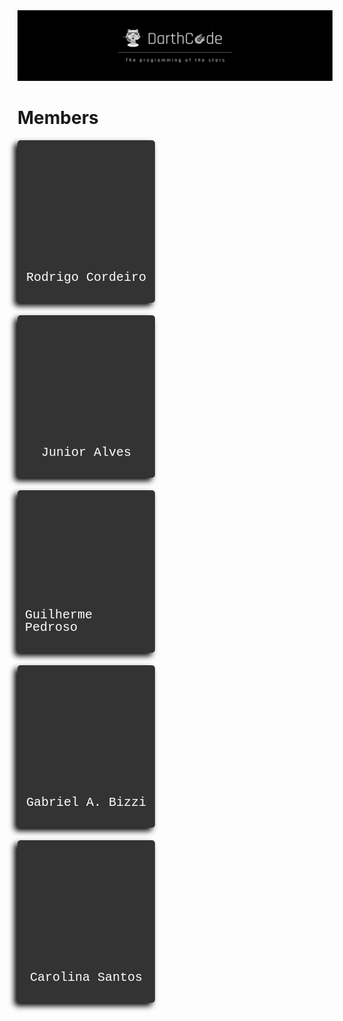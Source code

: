 <img src="./assets/logo.png" alt="DarthC0de"/>

# Members

<div style="display:flex;flex-direction:row;flex-wrap:wrap;width:80%;gap: 20px;flex-shrink: 1;">
<div style='width:200px;height:250px;border-radius:5px;padding:5px 10px;background-color: #333;display:flex;flex-direction:column;justify-content:center;align-items:center;box-shadow: -5px 5px 10px black;'>
<div style='width:200px;height:201px;padding:5px 10px;background-color: #333;background-image:url("https://github.com/rodcordeiro.png");background-position:center;background-size:contain;background-repeat:no-repeat;'>
</div>
  <h3 style='font-family:"Courier New",sans-serif;font-size:20px;line-height:20px;color:white;font-weight:200;margin-top:5px;padding:5px 2px'>
    Rodrigo Cordeiro
  </h3>
  </div>

<div style='width:200px;height:250px;border-radius:5px;padding:5px 10px;background-color: #333;display:flex;flex-direction:column;justify-content:center;align-items:center;box-shadow: -5px 5px 10px black;'>
<div style='width:200px;height:201px;padding:5px 10px;background-color: #333;background-image:url("https://github.com/JuniorAlvess.png");background-position:center;background-size:contain;background-repeat:no-repeat;'>
</div>
  <h3 style='font-family:"Courier New",sans-serif;font-size:20px;line-height:20px;color:white;font-weight:200;margin-top:5px;padding:5px 2px'>
    Junior Alves
  </h3>
  </div>

<div style='width:200px;height:250px;border-radius:5px;padding:5px 10px;background-color: #333;display:flex;flex-direction:column;justify-content:center;align-items:center;box-shadow: -5px 5px 10px black;'>
<div style='width:200px;height:201px;padding:5px 10px;background-color: #333;background-image:url("https://github.com/oguipedroso.png");background-position:center;background-size:contain;background-repeat:no-repeat;'>
</div>
  <h3 style='font-family:"Courier New",sans-serif;font-size:20px;line-height:20px;color:white;font-weight:200;margin-top:5px;padding:5px 2px'>
    Guilherme Pedroso
  </h3>
  </div>

<div style='width:200px;height:250px;border-radius:5px;padding:5px 10px;background-color: #333;display:flex;flex-direction:column;justify-content:center;align-items:center;box-shadow: -5px 5px 10px black;'>
<div style='width:200px;height:201px;padding:5px 10px;background-color: #333;background-image:url("https://github.com/GabrielBizzi.png");background-position:center;background-size:contain;background-repeat:no-repeat;'>
</div>
  <h3 style='font-family:"Courier New",sans-serif;font-size:20px;line-height:20px;color:white;font-weight:200;margin-top:5px;padding:5px 2px'>
   Gabriel A. Bizzi
  </h3>
  </div>
  
<div style='width:200px;height:250px;border-radius:5px;padding:5px 10px;background-color: #333;display:flex;flex-direction:column;justify-content:center;align-items:center;box-shadow: -5px 5px 10px black;'>
<div style='width:200px;height:201px;padding:5px 10px;background-color: #333;background-image:url("https://github.com/Carolina-nico.png");background-position:center;background-size:contain;background-repeat:no-repeat;'>
</div>
  <h3 style='font-family:"Courier New",sans-serif;font-size:20px;line-height:20px;color:white;font-weight:200;margin-top:5px;padding:5px 2px'>
    Carolina Santos
  </h3>
  </div>
</div>